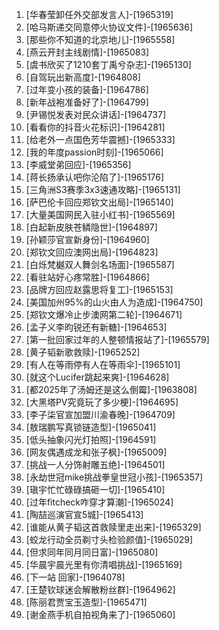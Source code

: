 
1. [华春莹卸任外交部发言人]-[1965319]
1. [哈马斯递交同意停火协议文件]-[1965636]
1. [那些你不知道的北京地儿]-[1965558]
1. [燕云开封主线剧情]-[1965083]
1. [虞书欣买了1210套丁禹兮杂志]-[1965130]
1. [自驾玩出新高度]-[1964808]
1. [过年变小孩的装备]-[1964786]
1. [新年战袍准备好了]-[1964799]
1. [尹锡悦发表对民众讲话]-[1964737]
1. [看看你的抖音火花标识]-[1964281]
1. [给老外一点国色芳华震撼]-[1965333]
1. [我的年度passion时刻]-[1965066]
1. [李威堂弟回应]-[1965356]
1. [蒋长扬承认吧你沦陷了]-[1965176]
1. [三角洲S3赛季3x3速通攻略]-[1965131]
1. [萨巴伦卡回应郑钦文出局]-[1965140]
1. [大量美国网民入驻小红书]-[1965569]
1. [白起新皮肤苍鳞隐世]-[1964897]
1. [孙颖莎官宣新身份]-[1964960]
1. [郑钦文回应澳网出局]-[1964823]
1. [白烁梵樾双人舞剑名场面]-[1965587]
1. [看驻站好心疼常胜]-[1964866]
1. [品牌方回应赵露思将复工]-[1965153]
1. [美国加州95%的山火由人为造成]-[1964750]
1. [郑钦文爆冷止步澳网第二轮]-[1964671]
1. [孟子义李昀锐还有新糖]-[1964653]
1. [第一批回家过年的人整顿情报站了]-[1965579]
1. [黄子韬新歌救赎]-[1965252]
1. [有人在等雨停有人在等雨伞]-[1965101]
1. [就这个Lucifer跳起来爽]-[1964628]
1. [都2025年了汤姆还是这么倒霉]-[1963808]
1. [大黑塔PV究竟玩了多少梗]-[1964695]
1. [李子柒官宣加盟川渝春晚]-[1964709]
1. [敖瑞鹏写真锁链造型]-[1965041]
1. [低头抽象闪光灯拍照]-[1964591]
1. [网友偶遇成龙和张子枫]-[1965009]
1. [挑战一人分饰射雕五绝]-[1964501]
1. [永劫世冠mike挑战拳皇世冠小孩]-[1965357]
1. [瑱宇忙忙碌碌搞砸一切]-[1965410]
1. [过年fitcheck咋穿才算潮]-[1965024]
1. [陶喆巡演官宣5城]-[1965413]
1. [谁能从黄子韬这首救赎里走出来]-[1965329]
1. [蛟龙行动全员剃寸头检验颜值]-[1965029]
1. [但求同年同月同日富]-[1965080]
1. [华晨宇晨光里有你清唱挑战]-[1965169]
1. [下一站 回家]-[1964078]
1. [王楚钦球迷会解散粉丝群]-[1964962]
1. [陈丽君贾宝玉造型]-[1965471]
1. [谢金燕手机自拍视角来了]-[1965060]